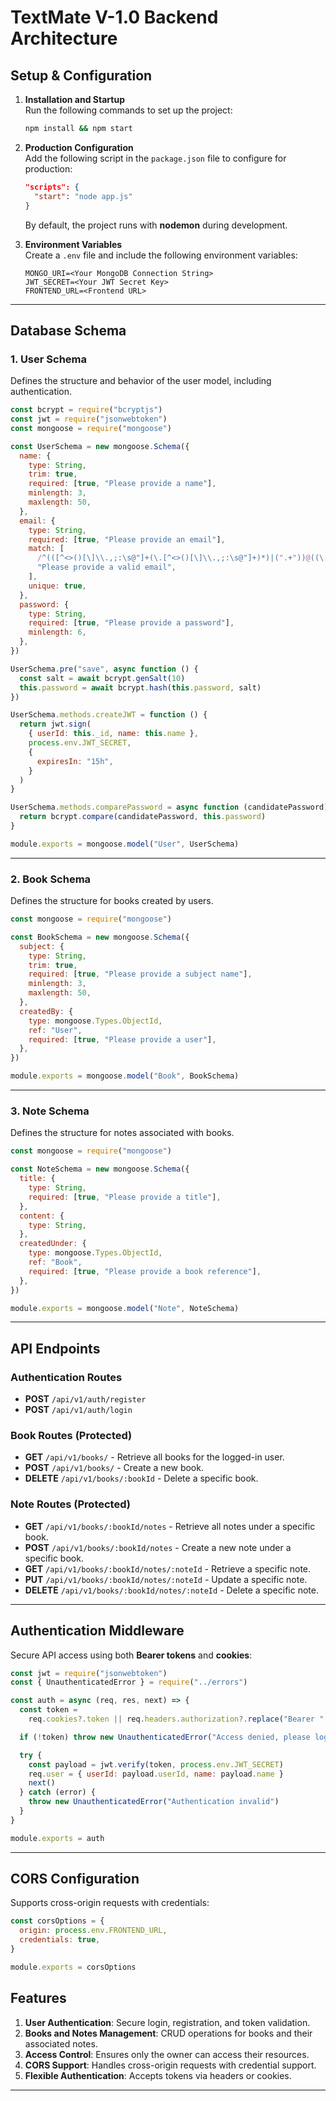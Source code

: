 # **TextMate V-1.0 Backend Architecture**

## **Setup & Configuration**

1. **Installation and Startup**  
   Run the following commands to set up the project:
   ```bash
   npm install && npm start
   ```
2. **Production Configuration**  
   Add the following script in the `package.json` file to configure for production:

   ```json
   "scripts": {
     "start": "node app.js"
   }
   ```

   By default, the project runs with **nodemon** during development.

3. **Environment Variables**  
   Create a `.env` file and include the following environment variables:
   ```env
   MONGO_URI=<Your MongoDB Connection String>
   JWT_SECRET=<Your JWT Secret Key>
   FRONTEND_URL=<Frontend URL>
   ```

---

## **Database Schema**

### **1. User Schema**

Defines the structure and behavior of the user model, including authentication.

```javascript
const bcrypt = require("bcryptjs")
const jwt = require("jsonwebtoken")
const mongoose = require("mongoose")

const UserSchema = new mongoose.Schema({
  name: {
    type: String,
    trim: true,
    required: [true, "Please provide a name"],
    minlength: 3,
    maxlength: 50,
  },
  email: {
    type: String,
    required: [true, "Please provide an email"],
    match: [
      /^(([^<>()[\]\\.,;:\s@"]+(\.[^<>()[\]\\.,;:\s@"]+)*)|(".+"))@((\[[0-9]{1,3}\.[0-9]{1,3}\.[0-9]{1,3}\.[0-9]{1,3}\])|(([a-zA-Z\-0-9]+\.)+[a-zA-Z]{2,}))$/,
      "Please provide a valid email",
    ],
    unique: true,
  },
  password: {
    type: String,
    required: [true, "Please provide a password"],
    minlength: 6,
  },
})

UserSchema.pre("save", async function () {
  const salt = await bcrypt.genSalt(10)
  this.password = await bcrypt.hash(this.password, salt)
})

UserSchema.methods.createJWT = function () {
  return jwt.sign(
    { userId: this._id, name: this.name },
    process.env.JWT_SECRET,
    {
      expiresIn: "15h",
    }
  )
}

UserSchema.methods.comparePassword = async function (candidatePassword) {
  return bcrypt.compare(candidatePassword, this.password)
}

module.exports = mongoose.model("User", UserSchema)
```

---

### **2. Book Schema**

Defines the structure for books created by users.

```javascript
const mongoose = require("mongoose")

const BookSchema = new mongoose.Schema({
  subject: {
    type: String,
    trim: true,
    required: [true, "Please provide a subject name"],
    minlength: 3,
    maxlength: 50,
  },
  createdBy: {
    type: mongoose.Types.ObjectId,
    ref: "User",
    required: [true, "Please provide a user"],
  },
})

module.exports = mongoose.model("Book", BookSchema)
```

---

### **3. Note Schema**

Defines the structure for notes associated with books.

```javascript
const mongoose = require("mongoose")

const NoteSchema = new mongoose.Schema({
  title: {
    type: String,
    required: [true, "Please provide a title"],
  },
  content: {
    type: String,
  },
  createdUnder: {
    type: mongoose.Types.ObjectId,
    ref: "Book",
    required: [true, "Please provide a book reference"],
  },
})

module.exports = mongoose.model("Note", NoteSchema)
```

---

## **API Endpoints**

### **Authentication Routes**

- **POST** `/api/v1/auth/register`
- **POST** `/api/v1/auth/login`

### **Book Routes** (Protected)

- **GET** `/api/v1/books/` - Retrieve all books for the logged-in user.
- **POST** `/api/v1/books/` - Create a new book.
- **DELETE** `/api/v1/books/:bookId` - Delete a specific book.

### **Note Routes** (Protected)

- **GET** `/api/v1/books/:bookId/notes` - Retrieve all notes under a specific book.
- **POST** `/api/v1/books/:bookId/notes` - Create a new note under a specific book.
- **GET** `/api/v1/books/:bookId/notes/:noteId` - Retrieve a specific note.
- **PUT** `/api/v1/books/:bookId/notes/:noteId` - Update a specific note.
- **DELETE** `/api/v1/books/:bookId/notes/:noteId` - Delete a specific note.

---

## **Authentication Middleware**

Secure API access using both **Bearer tokens** and **cookies**:

```javascript
const jwt = require("jsonwebtoken")
const { UnauthenticatedError } = require("../errors")

const auth = async (req, res, next) => {
  const token =
    req.cookies?.token || req.headers.authorization?.replace("Bearer ", "")

  if (!token) throw new UnauthenticatedError("Access denied, please login")

  try {
    const payload = jwt.verify(token, process.env.JWT_SECRET)
    req.user = { userId: payload.userId, name: payload.name }
    next()
  } catch (error) {
    throw new UnauthenticatedError("Authentication invalid")
  }
}

module.exports = auth
```

---

## **CORS Configuration**

Supports cross-origin requests with credentials:

```javascript
const corsOptions = {
  origin: process.env.FRONTEND_URL,
  credentials: true,
}

module.exports = corsOptions
```

## **Features**

1. **User Authentication**: Secure login, registration, and token validation.
2. **Books and Notes Management**: CRUD operations for books and their associated notes.
3. **Access Control**: Ensures only the owner can access their resources.
4. **CORS Support**: Handles cross-origin requests with credential support.
5. **Flexible Authentication**: Accepts tokens via headers or cookies.

---
